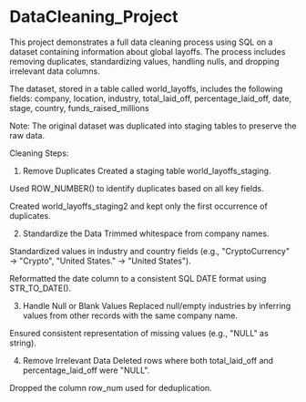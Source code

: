 # DataCleaning_Project

This project demonstrates a full data cleaning process using SQL on a dataset containing information about global layoffs. The process includes removing duplicates, standardizing values, handling nulls, and dropping irrelevant data columns.

The dataset, stored in a table called world_layoffs, includes the following fields:
company,
location,
industry,
total_laid_off,
percentage_laid_off,
date,
stage,
country,
funds_raised_millions

Note: The original dataset was duplicated into staging tables to preserve the raw data.

Cleaning Steps:
1. Remove Duplicates
Created a staging table world_layoffs_staging.

Used ROW_NUMBER() to identify duplicates based on all key fields.

Created world_layoffs_staging2 and kept only the first occurrence of duplicates.

2. Standardize the Data
Trimmed whitespace from company names.

Standardized values in industry and country fields (e.g., "CryptoCurrency" → "Crypto", "United States." → "United States").

Reformatted the date column to a consistent SQL DATE format using STR_TO_DATE().

3. Handle Null or Blank Values
Replaced null/empty industries by inferring values from other records with the same company name.

Ensured consistent representation of missing values (e.g., "NULL" as string).

4. Remove Irrelevant Data
Deleted rows where both total_laid_off and percentage_laid_off were "NULL".

Dropped the column row_num used for deduplication.
